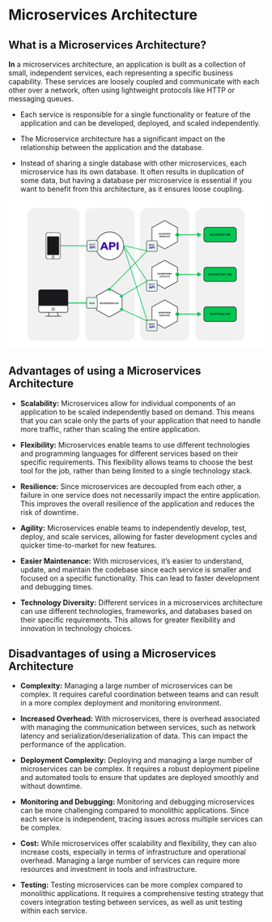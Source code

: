 # Microservices Architecture


## What is a Microservices Architecture?

**In** a microservices architecture, an application is built as a collection of small, independent services, each representing a specific business capability. These services are loosely coupled and communicate with each other over a network, often using lightweight protocols like HTTP or messaging queues.

* Each service is responsible for a single functionality or feature of the application and can be developed, deployed, and scaled independently.

* The Microservice architecture has a significant impact on the relationship between the application and the database.

* Instead of sharing a single database with other microservices, each microservice has its own database. It often results in duplication of some data, but having a database per microservice is essential if you want to benefit from this architecture, as it ensures loose coupling.


![loading...](../../images/system_design/architecture/ManJ5.png)



## Advantages of using a Microservices Architecture


* **Scalability:** Microservices allow for individual components of an application to be scaled independently based on demand. This means that you can scale only the parts of your application that need to handle more traffic, rather than scaling the entire application.

* **Flexibility:** Microservices enable teams to use different technologies and programming languages for different services based on their specific requirements. This flexibility allows teams to choose the best tool for the job, rather than being limited to a single technology stack.

* **Resilience:** Since microservices are decoupled from each other, a failure in one service does not necessarily impact the entire application. This improves the overall resilience of the application and reduces the risk of downtime.

* **Agility:** Microservices enable teams to independently develop, test, deploy, and scale services, allowing for faster development cycles and quicker time-to-market for new features.

* **Easier Maintenance:** With microservices, it’s easier to understand, update, and maintain the codebase since each service is smaller and focused on a specific functionality. This can lead to faster development and debugging times.

* **Technology Diversity:** Different services in a microservices architecture can use different technologies, frameworks, and databases based on their specific requirements. This allows for greater flexibility and innovation in technology choices.



## Disadvantages of using a Microservices Architecture


* **Complexity:** Managing a large number of microservices can be complex. It requires careful coordination between teams and can result in a more complex deployment and monitoring environment.

* **Increased Overhead:** With microservices, there is overhead associated with managing the communication between services, such as network latency and serialization/deserialization of data. This can impact the performance of the application.

* **Deployment Complexity:** Deploying and managing a large number of microservices can be complex. It requires a robust deployment pipeline and automated tools to ensure that updates are deployed smoothly and without downtime.

* **Monitoring and Debugging:** Monitoring and debugging microservices can be more challenging compared to monolithic applications. Since each service is independent, tracing issues across multiple services can be complex.

* **Cost:** While microservices offer scalability and flexibility, they can also increase costs, especially in terms of infrastructure and operational overhead. Managing a large number of services can require more resources and investment in tools and infrastructure.

* **Testing:** Testing microservices can be more complex compared to monolithic applications. It requires a comprehensive testing strategy that covers integration testing between services, as well as unit testing within each service.



